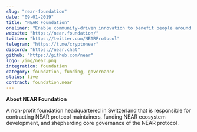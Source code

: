 ```yaml
---
slug: "near-foundation"
date: "09-01-2019"
title: "NEAR Foundation"
oneliner: "Enable community-driven innovation to benefit people around the world"
website: "https://near.foundation/"
twitter: "https://twitter.com/NEARProtocol"
telegram: "https://t.me/cryptonear"
discord: "https://near.chat"
github: "https://github.com/near"
logo: /img/near.png
integration: foundation
category: foundation, funding, governance
status: live
contract: foundation.near
---
```


<b> About NEAR Foundation </b>

A non-profit foundation headquartered in Switzerland that is responsible for contracting NEAR protocol maintainers, funding NEAR ecosystem development, and shepherding core governance of the NEAR protocol.

